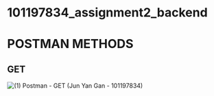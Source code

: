 # 101197834_assignment2_backend

# POSTMAN METHODS

## GET
![(1) Postman - GET (Jun Yan Gan - 101197834)](https://user-images.githubusercontent.com/43416824/144729185-9c0c2393-157b-4e51-9a33-1d40a2aa3d8d.JPG)
